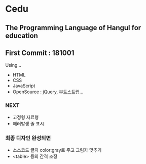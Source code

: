 # Cedu
## The Programming Language of Hangul for education
## First Commit : 181001

Using...
- HTML
- CSS
- JavaScript
- OpenSource : jQuery, 부트스트랩...


### NEXT
- 고정형 자료형
- 에러발생 줄 표시


### 최종 디자인 완성되면
- 소스코드 글자 color:gray로 주고 그림자 맞추기
- \<table\> 등의 간격 조정
